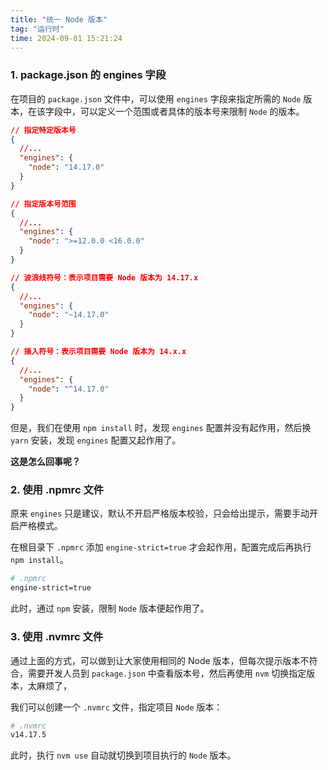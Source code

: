 ```yaml
---
title: "统一 Node 版本"
tag: "运行时"
time: 2024-09-01 15:21:24
---
```


### 1\. package.json 的 engines 字段

在项目的 `package.json` 文件中，可以使用 `engines` 字段来指定所需的 `Node` 版本，在该字段中，可以定义一个范围或者具体的版本号来限制 `Node` 的版本。

```json
// 指定特定版本号
{
  //...
  "engines": {
    "node": "14.17.0"
  }
}
```

```json
// 指定版本号范围
{
  //...
  "engines": {
    "node": ">=12.0.0 <16.0.0"
  }
}
```

```json
// 波浪线符号：表示项目需要 Node 版本为 14.17.x
{
  //...
  "engines": {
    "node": "~14.17.0"
  }
}
```

```json
// 插入符号：表示项目需要 Node 版本为 14.x.x
{
  //...
  "engines": {
    "node": "^14.17.0"
  }
}
```

但是，我们在使用 `npm install` 时，发现 `engines` 配置并没有起作用，然后换 `yarn` 安装，发现 `engines` 配置又起作用了。

**这是怎么回事呢？**

### 2\. 使用 .npmrc 文件

原来 `engines` 只是建议，默认不开启严格版本校验，只会给出提示，需要手动开启严格模式。

在根目录下 `.npmrc` 添加 `engine-strict=true` 才会起作用，配置完成后再执行 `npm install`。

```sh
# .npmrc
engine-strict=true
```

此时，通过 `npm` 安装，限制 `Node` 版本便起作用了。

### 3\. 使用 .nvmrc 文件

通过上面的方式，可以做到让大家使用相同的 Node 版本，但每次提示版本不符合，需要开发人员到 `package.json` 中查看版本号，然后再使用 `nvm` 切换指定版本，太麻烦了，

我们可以创建一个 `.nvmrc` 文件，指定项目 `Node` 版本：

```sh
# .nvmrc
v14.17.5
```

此时，执行 `nvm use` 自动就切换到项目执行的 `Node` 版本。
